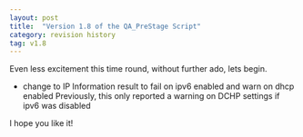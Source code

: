 ```yaml
---
layout: post
title:  "Version 1.8 of the QA_PreStage Script"
category: revision history
tag: v1.8
---
```


[# Welcome to {{ post.title }}]: #

[Hopefully, this will be a brief overview of any changes in the version]: #

Even less excitement this time round, without further ado, lets begin.

- change to IP Information result to fail on ipv6 enabled and warn on dhcp enabled
Previously, this only reported a warning on DCHP settings if ipv6 was disabled

I hope you like it!